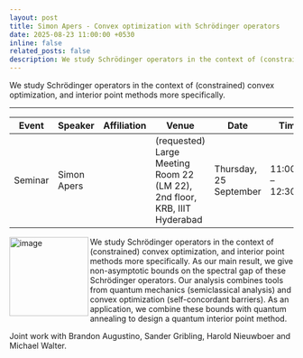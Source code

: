 ```yaml
---
layout: post
title: Simon Apers - Convex optimization with Schrödinger operators
date: 2025-08-23 11:00:00 +0530
inline: false
related_posts: false
description: We study Schrödinger operators in the context of (constrained) convex optimization, and interior point methods more specifically.
---
```

We study Schrödinger operators in the context of (constrained) convex optimization, and interior point methods more specifically.

***

| Event | Speaker | Affiliation | Venue | Date | Time |
|-|-|-|-|-|-|
| Seminar | Simon Apers |  | (requested) Large Meeting Room 22 (LM 22), 2nd floor, KRB, IIIT Hyderabad  | Thursday, 25 September | 11:00am – 12:30pm |

<img align="left" width="140" alt="image" src="https://github.com/user-attachments/assets/11d708a5-45df-46cd-9f6c-a9cd16869397" /> 

We study Schrödinger operators in the context of (constrained) convex optimization, and interior point methods more specifically. As our main result, we give non-asymptotic bounds on the spectral gap of these Schrödinger operators. Our analysis combines tools from quantum mechanics (semiclassical analysis) and convex optimization (self-concordant barriers). As an application, we combine these bounds with quantum annealing to design a quantum interior point method.

Joint work with Brandon Augustino, Sander Gribling, Harold Nieuwboer and Michael Walter.

<div style="clear: both;"></div>
<br/>
<br/>